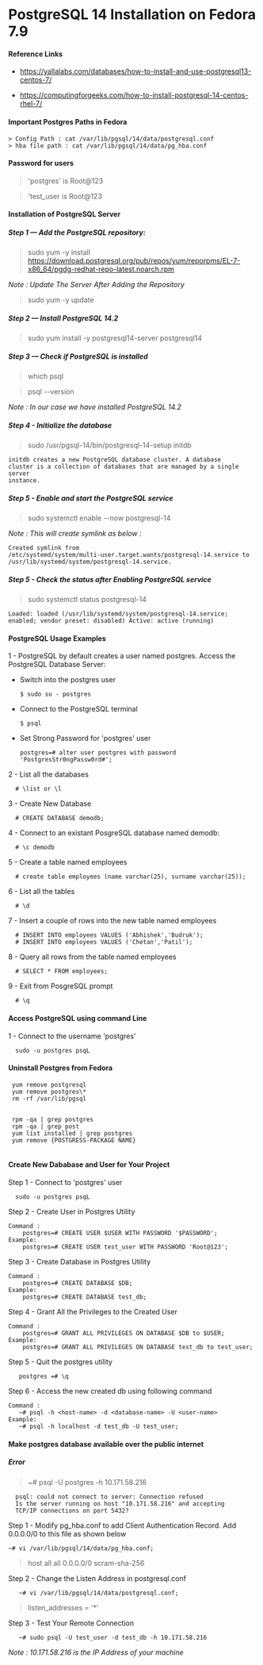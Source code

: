# PostgreSQL 14 Installation on Fedora 7.9

#### Reference Links

* https://yallalabs.com/databases/how-to-install-and-use-postgresql13-centos-7/

* https://computingforgeeks.com/how-to-install-postgresql-14-centos-rhel-7/ 
            
#### Important Postgres Paths in Fedora
    > Config Path : cat /var/lib/pgsql/14/data/postgresql.conf
    > hba file path : cat /var/lib/pgsql/14/data/pg_hba.conf           
 
#### Password for users 
   > 'postgres' is Root@123   
    
   > 'test_user is Root@123   
                                                                                                                                                              
#### Installation of PostgreSQL Server

##### Step 1 — Add the PostgreSQL repository:


  > sudo yum -y install https://download.postgresql.org/pub/repos/yum/reporpms/EL-7-x86_64/pgdg-redhat-repo-latest.noarch.rpm

_Note : Update The Server After Adding the Repository_
  > sudo yum -y update 

##### Step 2 — Install PostgreSQL 14.2 

  > sudo yum install -y postgresql14-server postgresql14
  

##### Step 3 — Check if PostgreSQL is installed 
  > which psql

  > psql --version

_Note : In our case we have installed PostgreSQL 14.2_


##### Step 4 - Initialize the database
  > sudo /usr/pgsql-14/bin/postgresql-14-setup initdb

<code>initdb creates a new PostgreSQL database cluster. A database cluster is a collection of databases that are managed by a single server instance.</code>


##### Step 5 - Enable and start the PostgreSQL service
  > sudo systemctl enable --now postgresql-14

  _Note : This will create symlink as below :_

<code>Created symlink from /etc/systemd/system/multi-user.target.wants/postgresql-14.service to /usr/lib/systemd/system/postgresql-14.service.</code>
        
        

##### Step 5 - Check the status after Enabling PostgreSQL service
  > sudo systemctl status postgresql-14  

<code>Loaded: loaded (/usr/lib/systemd/system/postgresql-14.service; enabled; vendor preset: disabled)
Active: active (running) </code>

#### PostgreSQL Usage Examples
1 - PostgreSQL by default creates a user named postgres. Access the PostgreSQL Database Server:
    
   * Switch into the postgres user
   
       ``` 
       $ sudo su - postgres
       ```

   * Connect to the PostgreSQL terminal

        ``` 
        $ psql
        ```
   * Set Strong Password for 'postgres' user

        ``` 
        postgres=# alter user postgres with password 'PostgresStr0ngPassw0rd#';
        ```
2 - List all the databases

   ``` 
     # \list or \l
   ```

3 - Create New Database 

   ``` 
     # CREATE DATABASE demodb;
   ``` 

4 - Connect to an existant PosgreSQL database named demodb:

   ``` 
     # \c demodb
   ``` 

5 -  Create a table named employees

   ``` 
     # create table employees (name varchar(25), surname varchar(25));
   ``` 

6 - List all the tables

   ``` 
     # \d
   ```        

7 - Insert a couple of rows into the new table named employees

   ``` 
     # INSERT INTO employees VALUES ('Abhishek','Budruk');
     # INSERT INTO employees VALUES ('Chetan','Patil');
   ```        

8 - Query all rows from the table named employees

   ``` 
     # SELECT * FROM employees;
   ```        

9 - Exit from PosgreSQL prompt

   ``` 
     # \q
   ```     

#### Access PostgreSQL using command Line

1 - Connect to the username 'postgres'

   ``` 
     sudo -u postgres psqL
   ```      
           
           
#### Uninstall Postgres from Fedora

``` 
 yum remove postgresql
 yum remove postgres\*
 rm -rf /var/lib/pgsql


 rpm -qa | grep postgres
 rpm -qa | grep post
 yum list installed | grep postgres
 yum remove {POSTGRESS-PACKAGE NAME}


```        

#### Create New Dababase and User for Your Project

Step 1 - Connect to 'postgres' user

   ``` 
     sudo -u postgres psqL
   ```      

Step 2 - Create User in Postgres Utility
   ``` 
   Command :
       postgres=# CREATE USER $USER WITH PASSWORD '$PASSWORD';
   Example:                   
       postgres=# CREATE USER test_user WITH PASSWORD 'Root@123';
   ```     

Step 3 - Create Database in Postgres Utility
   ``` 
   Command :
       postgres=# CREATE DATABASE $DB;
   Example:                   
       postgres=# CREATE DATABASE test_db;
   ```        

Step 4 - Grant All the Privileges to the Created User
   ``` 
   Command :
       postgres=# GRANT ALL PRIVILEGES ON DATABASE $DB to $USER;
   Example:                   
       postgres=# GRANT ALL PRIVILEGES ON DATABASE test_db to test_user;
   ``` 

Step 5 - Quit the postgres utility
   ```
      postgres =# \q
   ```

Step 6 - Access the new created db using following command 
   ```
   Command :
      ~# psql -h <host-name> -d <database-name> -U <user-name> ​
   Example:  
      ~# psql -h localhost -d test_db -U test_user; 
   ```                               

#### Make postgres database available over the public internet

##### Error 
  > ~# psql -U postgres -h 10.171.58.216
    
      psql: could not connect to server: Connection refused
      Is the server running on host "10.171.58.216" and accepting
      TCP/IP connections on port 5432?

Step 1 - Modify pg_hba.conf to add Client Authentication Record. Add 
    0.0.0.0/0 to this file as shown below 
   ```  
   ~# vi /var/lib/pgsql/14/data/pg_hba.conf; 
   ```      
      
   > host    all             all             0.0.0.0/0               scram-sha-256

      

Step 2 - Change the Listen Address in postgresql.conf
   ```  
      ~# vi /var/lib/pgsql/14/data/postgresql.conf; 
   ```      
               
   > listen_addresses = '*'


Step 3 - Test Your Remote Connection
   ```  
      ~# sudo psql -U test_user -d test_db -h 10.171.58.216 
   ```      
               
   _Note : 10.171.58.216 is the IP Address of your machine_     